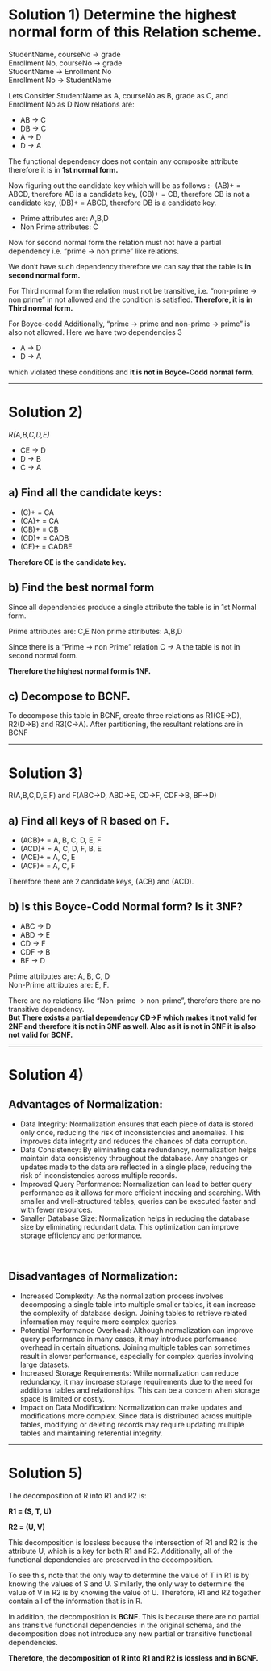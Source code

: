
<h1> Solution 1)  Determine the highest normal form of this Relation scheme.</h1>


StudentName, courseNo → grade <br>
Enrollment No, courseNo → grade <br>
StudentName → Enrollment No <br>
Enrollment No → StudentName <br>

Lets Consider StudentName as A, courseNo as B, grade as C, and Enrollment No as D
Now relations are:

* AB → C
* DB → C
* A → D
* D → A

The functional dependency does not contain any composite attribute therefore it is in **1st normal form.**

Now figuring out the candidate key which will be as follows :-
(AB)+  = ABCD, therefore AB is a candidate key,
(CB)+  = CB, therefore CB is not a candidate key,
(DB)+  = ABCD, therefore DB is a candidate key.

* Prime attributes are: A,B,D
* Non Prime attributes: C

Now for second normal form the relation must not have a partial dependency i.e. “prime → non prime” like relations.

We don’t have such dependency therefore we can say that the table is **in second normal form.**

For Third normal form the relation must not be transitive, i.e. “non-prime → non prime” in not allowed and the condition is satisfied. **Therefore, it is in Third normal form.**

For Boyce-codd Additionally, “prime → prime and non-prime → prime” is also not allowed.
Here we have two dependencies 3 

* A → D
* D → A

which violated these conditions and **it is not in Boyce-Codd normal form.**
 
<hr>
<h1>Solution 2) </h1>

_R(A,B,C,D,E)_

* CE → D 
* D → B 
* C → A 

<h2>a) Find all the candidate keys:</h2>

* (C)+ = CA 
* (CA)+ = CA
* (CB)+ = CB
* (CD)+ = CADB
* (CE)+ = CADBE

**Therefore CE is the candidate key.**

<h2>b) Find the best normal form</h2>

Since all dependencies produce a single attribute the table is in 1st Normal form.

Prime attributes are: C,E
Non prime attributes: A,B,D

Since there is a “Prime → non Prime” relation
C → A
the table is not in second normal form.

**Therefore the highest normal form is 1NF.**

<h2>c) Decompose to BCNF.</h2>

To decompose this table in BCNF, create three relations as R1(CE→D), R2(D→B) and R3(C→A). After partitioning, the resultant relations are in BCNF

<hr>
<h1>Solution 3)</h1>

R(A,B,C,D,E,F) and F(ABC→D, ABD→E, CD→F, CDF→B, BF→D)

<h2>a) Find all keys of R based on F.</h2>

* (ACB)+ = A, B, C, D, E, F
* (ACD)+ = A, C, D, F, B, E
* (ACE)+ = A, C, E
* (ACF)+ = A, C, F

Therefore there are 2 candidate keys, (ACB) and (ACD).

<h2>b) Is this Boyce-Codd Normal form? Is it 3NF?</h2>

* ABC → D
* ABD → E
* CD → F
* CDF → B
* BF → D

Prime attributes are: A, B, C, D <br>
Non-Prime attributes are: E, F.

There are no relations like “Non-prime → non-prime”, therefore there are no transitive dependency. <br>
**But There exists a partial dependency CD→F which makes it not valid for 2NF and therefore it is not in 3NF as well. Also as it is not in 3NF it is also not valid for BCNF.**

<hr>
<h1>Solution 4)</h1>
<h2>Advantages of Normalization:</h2>

* Data Integrity: Normalization ensures that each piece of data is stored only once, reducing the risk of inconsistencies and anomalies. This improves data integrity and reduces the chances of data corruption.
* Data Consistency: By eliminating data redundancy, normalization helps maintain data consistency throughout the database. Any changes or updates made to the data are reflected in a single place, reducing the risk of inconsistencies across multiple records.
* Improved Query Performance: Normalization can lead to better query performance as it allows for more efficient indexing and searching. With smaller and well-structured tables, queries can be executed faster and with fewer resources.
* Smaller Database Size: Normalization helps in reducing the database size by eliminating redundant data. This optimization can improve storage efficiency and performance.
<br>
<h2>Disadvantages of Normalization:</h2>

* Increased Complexity: As the normalization process involves decomposing a single table into multiple smaller tables, it can increase the complexity of database design. Joining tables to retrieve related information may require more complex queries.
* Potential Performance Overhead: Although normalization can improve query performance in many cases, it may introduce performance overhead in certain situations. Joining multiple tables can sometimes result in slower performance, especially for complex queries involving large datasets.
* Increased Storage Requirements: While normalization can reduce redundancy, it may increase storage requirements due to the need for additional tables and relationships. This can be a concern when storage space is limited or costly.
* Impact on Data Modification: Normalization can make updates and modifications more complex. Since data is distributed across multiple tables, modifying or deleting records may require updating multiple tables and maintaining referential integrity.
<hr>

<h1>Solution 5)</h1>
The decomposition of R into R1 and R2 is:

**R1 = (S, T, U)**

**R2 = (U, V)**

This decomposition is lossless because the intersection of R1 and R2 is the attribute U, which is a key for both R1 and R2. Additionally, all of the functional dependencies are preserved in the decomposition.

To see this, note that the only way to determine the value of T in R1 is by knowing the values of S and U. Similarly, the only way to determine the value of V in R2 is by knowing the value of U. Therefore, R1 and R2 together contain all of the information that is in R.

In addition, the decomposition is **BCNF**. This is because there are no partial ans transitive functional dependencies in the original schema, and the decomposition does not introduce any new partial or transitive functional dependencies.

**Therefore, the decomposition of R into R1 and R2 is lossless and in BCNF.**
